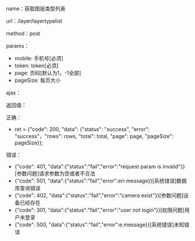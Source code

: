 name：获取图层类型列表

url：/layer/layertypelist

method：post

params：

* mobile: 手机号[必须]
* token: token[必须]
* page: 页码[默认为1，-1全部]
* pageSize: 每页大小

ajax：


返回值：

正确：

* ret = {"code": 200, "data": {"status": "success", "error": "success"，"rows": rows, "total": total, "page": page, "pageSize": pageSize}};

错误：

* {"code": 401, "data":{"status":"fail","error":"request param is invalid"}} [参数问题]请求参数为空或者不合法
* {"code": 501, "data":{"status":"fail","error":err.message}}[系统错误]数据库查询错误
* {"code": 402, "data":{"status":"fail","error":"camera exist"}}[参数问题]设备已经存在
* {"code": 301, "data":{"status":"fail","error":"user not login"}}[权限问题]用户未登录
* {"code": 500, "data":{"status":"fail","error":e.message}}[系统错误]未知错误
